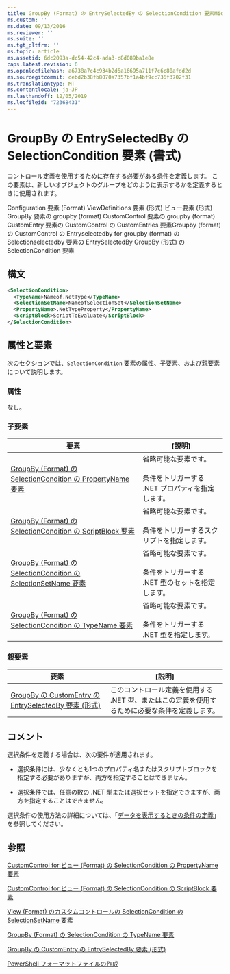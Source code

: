 ```yaml
---
title: GroupBy (Format) の EntrySelectedBy の SelectionCondition 要素Microsoft Docs
ms.custom: ''
ms.date: 09/13/2016
ms.reviewer: ''
ms.suite: ''
ms.tgt_pltfrm: ''
ms.topic: article
ms.assetid: 6dc2093a-dc54-42c4-ada3-c8d089ba1e8e
caps.latest.revision: 6
ms.openlocfilehash: a6738a7c4c934b2d6a16695a711f7c6c80afdd2d
ms.sourcegitcommit: debd2b38fb8070a7357bf1a4bf9cc736f3702f31
ms.translationtype: MT
ms.contentlocale: ja-JP
ms.lasthandoff: 12/05/2019
ms.locfileid: "72368431"
---
```

# <a name="selectioncondition-element-for-entryselectedby-for-groupby-format"></a>GroupBy の EntrySelectedBy の SelectionCondition 要素 (書式)

コントロール定義を使用するために存在する必要がある条件を定義します。 この要素は、新しいオブジェクトのグループをどのように表示するかを定義するときに使用されます。

Configuration 要素 (Format) ViewDefinitions 要素 (形式) ビュー要素 (形式) GroupBy 要素の groupby (format) CustomControl 要素の groupby (format) CustomEntry 要素の CustomControl の CustomEntries 要素Groupby (format) の CustomControl の Entryselectedby for groupby (format) の Selectionselectedby 要素の EntrySelectedBy GroupBy (形式) の SelectionCondition 要素

## <a name="syntax"></a>構文

```xml
<SelectionCondition>
  <TypeName>Nameof.NetType</TypeName>
  <SelectionSetName>NameofSelectionSet</SelectionSetName>
  <PropertyName>.NetTypeProperty</PropertyName>
  <ScriptBlock>ScriptToEvaluate</ScriptBlock>
</SelectionCondition>
```

## <a name="attributes-and-elements"></a>属性と要素

次のセクションでは、`SelectionCondition` 要素の属性、子要素、および親要素について説明します。

### <a name="attributes"></a>属性

なし。

### <a name="child-elements"></a>子要素

|要素|[説明]|
|-------------|-----------------|
|[GroupBy (Format) の SelectionCondition の PropertyName 要素](./propertyname-element-for-selectioncondition-for-groupby-format.md)|省略可能な要素です。<br /><br /> 条件をトリガーする .NET プロパティを指定します。|
|[GroupBy (Format) の SelectionCondition の ScriptBlock 要素](./scriptblock-element-for-selectioncondition-for-entryselectedby-for-groupby-format.md)|省略可能な要素です。<br /><br /> 条件をトリガーするスクリプトを指定します。|
|[GroupBy (Format) の SelectionCondition の SelectionSetName 要素](./selectionsetname-element-for-selectioncondition-for-groupby-format.md)|省略可能な要素です。<br /><br /> 条件をトリガーする .NET 型のセットを指定します。|
|[GroupBy (Format) の SelectionCondition の TypeName 要素](./typename-element-for-selectioncondition-for-groupby-format.md)|省略可能な要素です。<br /><br /> 条件をトリガーする .NET 型を指定します。|

### <a name="parent-elements"></a>親要素

|要素|[説明]|
|-------------|-----------------|
|[GroupBy の CustomEntry の EntrySelectedBy 要素 (形式)](./entryselectedby-element-for-customentry-for-groupby-format.md)|このコントロール定義を使用する .NET 型、またはこの定義を使用するために必要な条件を定義します。|

## <a name="remarks"></a>コメント

選択条件を定義する場合は、次の要件が適用されます。

- 選択条件には、少なくとも1つのプロパティ名またはスクリプトブロックを指定する必要がありますが、両方を指定することはできません。

- 選択条件では、任意の数の .NET 型または選択セットを指定できますが、両方を指定することはできません。

選択条件の使用方法の詳細については、「[データを表示するときの条件の定義](./defining-conditions-for-displaying-data.md)」を参照してください。

## <a name="see-also"></a>参照

[CustomControl for ビュー (Format) の SelectionCondition の PropertyName 要素](./propertyname-element-for-selectioncondition-for-customcontrol-for-view-format.md)

[CustomControl for ビュー (Format) の SelectionCondition の ScriptBlock 要素](./scriptblock-element-for-selectioncondition-for-customcontrol-for-view-format.md)

[View (Format) のカスタムコントロールの SelectionCondition の SelectionSetName 要素](./selectionsetname-element-for-selectioncondition-for-customcontrol-for-view-format.md)

[GroupBy (Format) の SelectionCondition の TypeName 要素](./typename-element-for-selectioncondition-for-groupby-format.md)

[GroupBy の CustomEntry の EntrySelectedBy 要素 (形式)](./entryselectedby-element-for-customentry-for-groupby-format.md)

[PowerShell フォーマットファイルの作成](./writing-a-powershell-formatting-file.md)
